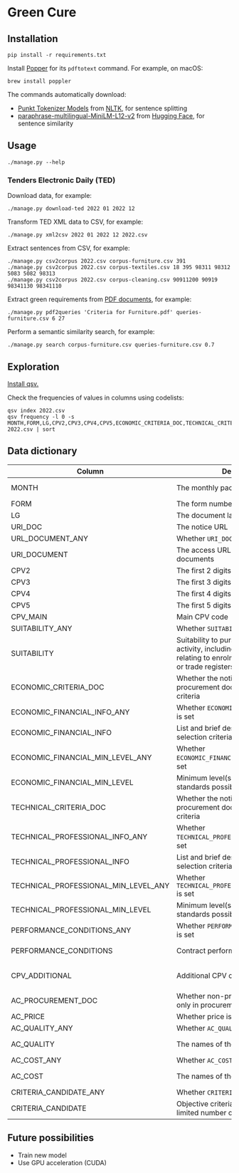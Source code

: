# Green Cure

## Installation

```shell
pip install -r requirements.txt
```

Install [Popper](https://poppler.freedesktop.org) for its `pdftotext` command. For example, on macOS:

```
brew install poppler
```

The commands automatically download:

- [Punkt Tokenizer Models](https://www.nltk.org/nltk_data/) from [NLTK](https://www.nltk.org), for sentence splitting
- [paraphrase-multilingual-MiniLM-L12-v2](https://huggingface.co/sentence-transformers/paraphrase-multilingual-MiniLM-L12-v2) from [Hugging Face](https://huggingface.co/models?pipeline_tag=sentence-similarity&sort=trending&search=multilingual), for sentence similarity

## Usage

```shell
./manage.py --help
```

### Tenders Electronic Daily (TED)

Download data, for example:

```shell
./manage.py download-ted 2022 01 2022 12
```

Transform TED XML data to CSV, for example:

```shell
./manage.py xml2csv 2022 01 2022 12 2022.csv
```

Extract sentences from CSV, for example:

```shell
./manage.py csv2corpus 2022.csv corpus-furniture.csv 391
./manage.py csv2corpus 2022.csv corpus-textiles.csv 18 395 98311 98312 5083 5082 98313
./manage.py csv2corpus 2022.csv corpus-cleaning.csv 90911200 90919 98341130 98341110
```

Extract green requirements from [PDF documents](https://green-business.ec.europa.eu/green-public-procurement/gpp-criteria-and-requirements_en), for example:

```shell
./manage.py pdf2queries 'Criteria for Furniture.pdf' queries-furniture.csv 6 27
```

Perform a semantic similarity search, for example:

```shell
./manage.py search corpus-furniture.csv queries-furniture.csv 0.7
```

## Exploration

[Install qsv.](https://github.com/jqnatividad/qsv#installation-options)

Check the frequencies of values in columns using codelists:

```shell
qsv index 2022.csv
qsv frequency -l 0 -s MONTH,FORM,LG,CPV2,CPV3,CPV4,CPV5,ECONOMIC_CRITERIA_DOC,TECHNICAL_CRITERIA_DOC,AC_PROCUREMENT_DOC,AC_PRICE,SUITABILITY_ANY,ECONOMIC_FINANCIAL_INFO_ANY,ECONOMIC_FINANCIAL_MIN_LEVEL_ANY,TECHNICAL_PROFESSIONAL_INFO_ANY,TECHNICAL_PROFESSIONAL_MIN_LEVEL_ANY,PERFORMANCE_CONDITIONS_ANY,AC_QUALITY_ANY,AC_COST_ANY,CRITERIA_CANDIDATE_ANY 2022.csv | sort
```

## Data dictionary

| Column | Description | Required | Format | Example |
| - | - | - | - | - |
| MONTH | The monthly package | ✓ | YYYY-MM | 2022-01 |
| FORM | The form number | ✓ | codelist | F02 |
| LG | The document language | ✓ | codelist | DE |
| URI_DOC | The notice URL | ✓ | URL | |
| URL_DOCUMENT_ANY | Whether `URI_DOCUMENT` is set | ✓ | boolean | |
| URI_DOCUMENT | The access URL for procurement documents | | URL | |
| CPV2 | The first 2 digits of `CPV_MAIN` | ✓ | codelist | 30 |
| CPV3 | The first 3 digits of `CPV_MAIN` | ✓ | codelist | 301 |
| CPV4 | The first 4 digits of `CPV_MAIN` | ✓ | codelist | 3019 |
| CPV5 | The first 5 digits of `CPV_MAIN` | ✓ | codelist | 30197 |
| CPV_MAIN | Main CPV code | ✓ | codelist | 30197630 |
| SUITABILITY_ANY | Whether `SUITABILITY` is set | | boolean | |
| SUITABILITY | Suitability to pursue the professional activity, including requirements relating to enrolment on professional or trade registers | | Python list | |
| ECONOMIC_CRITERIA_DOC | Whether the notice defers to procurement documents for economic criteria | | boolean | |
| ECONOMIC_FINANCIAL_INFO_ANY | Whether `ECONOMIC_FINANCIAL_INFO_ANY` is set | | boolean | |
| ECONOMIC_FINANCIAL_INFO | List and brief description of economic selection criteria | | Python list | |
| ECONOMIC_FINANCIAL_MIN_LEVEL_ANY | Whether `ECONOMIC_FINANCIAL_MIN_LEVEL_ANY` is set | | boolean | |
| ECONOMIC_FINANCIAL_MIN_LEVEL | Minimum level(s) of economic standards possibly required | | Python list | |
| TECHNICAL_CRITERIA_DOC | Whether the notice defers to procurement documents for technical criteria | | boolean | |
| TECHNICAL_PROFESSIONAL_INFO_ANY | Whether `TECHNICAL_PROFESSIONAL_INFO_ANY` is set | | boolean | |
| TECHNICAL_PROFESSIONAL_INFO | List and brief description of technical selection criteria | | Python list | |
| TECHNICAL_PROFESSIONAL_MIN_LEVEL_ANY | Whether `TECHNICAL_PROFESSIONAL_MIN_LEVEL_ANY` is set | | boolean | |
| TECHNICAL_PROFESSIONAL_MIN_LEVEL | Minimum level(s) of technical standards possibly required | | Python list | |
| PERFORMANCE_CONDITIONS_ANY | Whether `PERFORMANCE_CONDITIONS_ANY` is set | | boolean | |
| PERFORMANCE_CONDITIONS | Contract performance conditions | | Python list | |
| CPV_ADDITIONAL | Additional CPV code(s) | | codelist, colon-separated | |
| AC_PROCUREMENT_DOC | Whether non-price criteria are stated only in procurement documents | | boolean | |
| AC_PRICE | Whether price is a criterion | | boolean | |
| AC_QUALITY_ANY | Whether `AC_QUALITY_ANY` is set | | boolean | |
| AC_QUALITY | The names of the quality criteria | | Python list | |
| AC_COST_ANY | Whether `AC_COST_ANY` is set | | boolean | |
| AC_COST | The names of the cost criteria | | Python list | |
| CRITERIA_CANDIDATE_ANY | Whether `CRITERIA_CANDIDATE_ANY` is set | ✓ | boolean | |
| CRITERIA_CANDIDATE | Objective criteria for choosing the limited number of candidates | | Python list | |

## Future possibilities

- Train new model
- Use GPU acceleration (CUDA)
